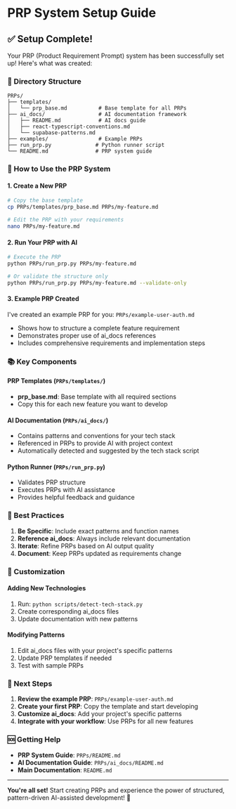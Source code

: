 # PRP System Setup Guide

## ✅ Setup Complete!

Your PRP (Product Requirement Prompt) system has been successfully set up! Here's what was created:

### 📁 Directory Structure

```
PRPs/
├── templates/
│   └── prp_base.md          # Base template for all PRPs
├── ai_docs/                 # AI documentation framework
│   ├── README.md            # AI docs guide
│   ├── react-typescript-conventions.md
│   └── supabase-patterns.md
├── examples/                # Example PRPs
├── run_prp.py              # Python runner script
└── README.md               # PRP system guide
```

### 🚀 How to Use the PRP System

#### 1. Create a New PRP

```bash
# Copy the base template
cp PRPs/templates/prp_base.md PRPs/my-feature.md

# Edit the PRP with your requirements
nano PRPs/my-feature.md
```

#### 2. Run Your PRP with AI

```bash
# Execute the PRP
python PRPs/run_prp.py PRPs/my-feature.md

# Or validate the structure only
python PRPs/run_prp.py PRPs/my-feature.md --validate-only
```

#### 3. Example PRP Created

I've created an example PRP for you: `PRPs/example-user-auth.md`

- Shows how to structure a complete feature requirement
- Demonstrates proper use of ai_docs references
- Includes comprehensive requirements and implementation steps

### 📚 Key Components

#### PRP Templates (`PRPs/templates/`)

- **prp_base.md**: Base template with all required sections
- Copy this for each new feature you want to develop

#### AI Documentation (`PRPs/ai_docs/`)

- Contains patterns and conventions for your tech stack
- Referenced in PRPs to provide AI with project context
- Automatically detected and suggested by the tech stack script

#### Python Runner (`PRPs/run_prp.py`)

- Validates PRP structure
- Executes PRPs with AI assistance
- Provides helpful feedback and guidance

### 🎯 Best Practices

1. **Be Specific**: Include exact patterns and function names
2. **Reference ai_docs**: Always include relevant documentation
3. **Iterate**: Refine PRPs based on AI output quality
4. **Document**: Keep PRPs updated as requirements change

### 🔧 Customization

#### Adding New Technologies

1. Run: `python scripts/detect-tech-stack.py`
2. Create corresponding ai_docs files
3. Update documentation with new patterns

#### Modifying Patterns

1. Edit ai_docs files with your project's specific patterns
2. Update PRP templates if needed
3. Test with sample PRPs

### 📖 Next Steps

1. **Review the example PRP**: `PRPs/example-user-auth.md`
2. **Create your first PRP**: Copy the template and start developing
3. **Customize ai_docs**: Add your project's specific patterns
4. **Integrate with your workflow**: Use PRPs for all new features

### 🆘 Getting Help

- **PRP System Guide**: `PRPs/README.md`
- **AI Documentation Guide**: `PRPs/ai_docs/README.md`
- **Main Documentation**: `README.md`

---

**You're all set!** Start creating PRPs and experience the power of structured, pattern-driven AI-assisted development! 🚀
